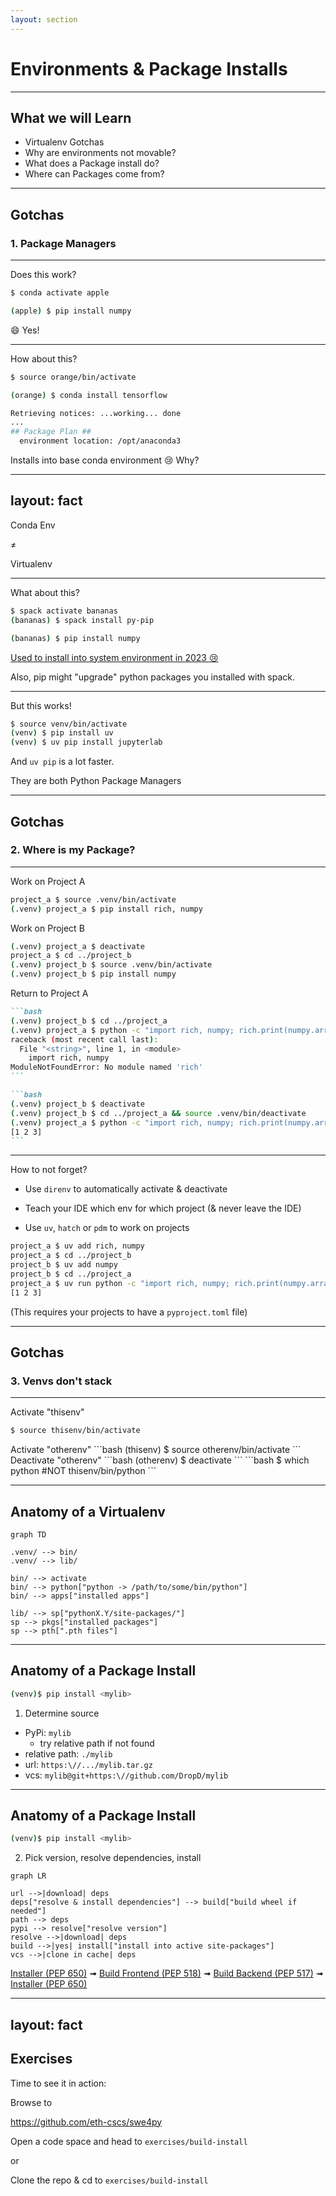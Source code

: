 ```yaml
---
layout: section
---
```


# Environments & Package Installs

---

## What we will Learn

- Virtualenv Gotchas
- Why are environments not movable?
- What does a Package install do?
- Where can Packages come from?

---

## Gotchas

### 1. Package Managers

---

Does this work?

```bash
$ conda activate apple

(apple) $ pip install numpy
```
<v-click>

😄 Yes!
</v-click>

---

How about this?
```bash
$ source orange/bin/activate

(orange) $ conda install tensorflow
```

<v-click>

```bash {5}
Retrieving notices: ...working... done
...
## Package Plan ##
  environment location: /opt/anaconda3
```

Installs into base conda environment 😢 
Why?

</v-click>

---
layout: fact
---

Conda Env

&ne;

Virtualenv

---

What about this?
```bash
$ spack activate bananas
(bananas) $ spack install py-pip

(bananas) $ pip install numpy
```

<v-click>

<a href="https://github.com/spack/spack/issues/28282">Used to install into system environment in 2023 😢</a>

Also, pip might "upgrade" python packages you installed with spack.
</v-click>

---

But this works!

```bash
$ source venv/bin/activate
(venv) $ pip install uv
(venv) $ uv pip install jupyterlab
```

And `uv pip` is a lot faster.

They are both Python Package Managers

---

## Gotchas

### 2. Where is my Package?

---

Work on Project A
```bash
project_a $ source .venv/bin/activate
(.venv) project_a $ pip install rich, numpy
```
<v-click>

Work on Project B
```bash
(.venv) project_a $ deactivate
project_a $ cd ../project_b
(.venv) project_b $ source .venv/bin/activate
(.venv) project_b $ pip install numpy
```
</v-click>
<v-click>

Return to Project A
````md magic-move
```bash
(.venv) project_b $ cd ../project_a
(.venv) project_a $ python -c "import rich, numpy; rich.print(numpy.array([1, 2, 3]))"
raceback (most recent call last):
  File "<string>", line 1, in <module>
    import rich, numpy
ModuleNotFoundError: No module named 'rich'
```

```bash
(.venv) project_b $ deactivate
(.venv) project_b $ cd ../project_a && source .venv/bin/deactivate
(.venv) project_a $ python -c "import rich, numpy; rich.print(numpy.array([1, 2, 3]))"
[1 2 3]
```

````
</v-click>

---

How to not forget?

<v-click>

- Use `direnv` to automatically activate & deactivate
</v-click>
<v-click>

- Teach your IDE which env for which project (& never leave the IDE)
</v-click>
<v-click>

- Use `uv`, `hatch` or `pdm` to work on projects

```bash
project_a $ uv add rich, numpy
project_a $ cd ../project_b
project_b $ uv add numpy
project_b $ cd ../project_a
project_a $ uv run python -c "import rich, numpy; rich.print(numpy.array([1, 2, 3]))"
[1 2 3]
```

(This requires your projects to have a `pyproject.toml` file)
</v-click>

---

## Gotchas
### 3. Venvs don't stack

---

Activate "thisenv"
```bash
$ source thisenv/bin/activate
```
<v-click>
Activate "otherenv"
```bash
(thisenv) $ source otherenv/bin/activate
```
</v-click>
Deactivate "otherenv"
<v-click>
```bash
(otherenv) $ deactivate
```
</v-click>
<v-click>
```bash
$ which python
  #NOT thisenv/bin/python
```
</v-click>

---

## Anatomy of a Virtualenv

```mermaid
graph TD

.venv/ --> bin/
.venv/ --> lib/

bin/ --> activate
bin/ --> python["python -> /path/to/some/bin/python"]
bin/ --> apps["installed apps"]

lib/ --> sp["pythonX.Y/site-packages/"]
sp --> pkgs["installed packages"]
sp --> pth[".pth files"]
```

---

## Anatomy of a Package Install

```bash
(venv)$ pip install <mylib>
```

1. Determine source

- PyPi: `mylib`
  - try relative path if not found
- relative path: `./mylib`
- url: `https:\//.../mylib.tar.gz`
- vcs: `mylib@git+https:\//github.com/DropD/mylib`

---

## Anatomy of a Package Install

```bash
(venv)$ pip install <mylib>
```

2. Pick version, resolve dependencies, install

```mermaid
graph LR

url -->|download| deps
deps["resolve & install dependencies"] --> build["build wheel if needed"] 
path --> deps
pypi --> resolve["resolve version"]
resolve -->|download| deps
build -->|yes| install["install into active site-packages"]
vcs -->|clone in cache| deps
```

<v-click>
<a href="https://peps.python.org/pep-0650/">Installer (PEP 650)</a>
<Arrow x1="120" y1="400" x2="400" y2="300" />
</v-click>

<v-click>
 ➟ <a href="https://peps.python.org/pep-0518/"> Build Frontend (PEP 518)</a>
<Arrow x1="420" y1="400" x2="600" y2="300" />
</v-click>

<v-click>
 ➟ <a href="https://peps.python.org/pep-0517/"> Build Backend (PEP 517)</a>
<Arrow x1="620" y1="400" x2="650" y2="300" />
</v-click>

<v-click>
 ➟ <a href="https://peps.python.org/pep-0650/">Installer (PEP 650)</a>
<Arrow x1="820" y1="400" x2="840" y2="300" />
</v-click>

---
layout: fact
---

## Exercises

Time to see it in action:

Browse to

<a href="https://github.com/eth-cscs/swe4py">https://github.com/eth-cscs/swe4py</a>

Open a code space and head to `exercises/build-install`

or

Clone the repo & cd to `exercises/build-install`
